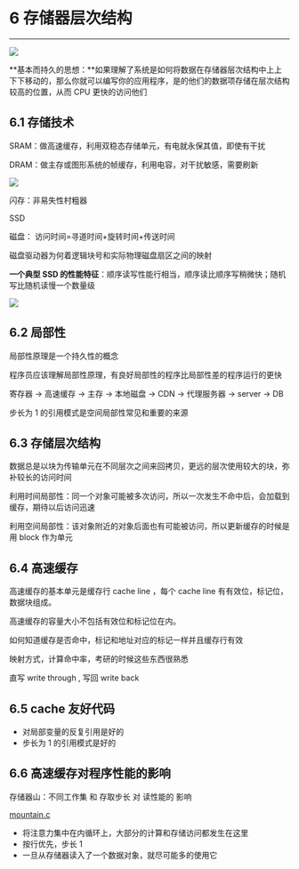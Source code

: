 # 6 存储器层次结构

---

![](cache.jpeg)

**基本而持久的思想：**如果理解了系统是如何将数据在存储器层次结构中上上下下移动的，那么你就可以编写你的应用程序，是的他们的数据项存储在层次结构较高的位置，从而 CPU 更快的访问他们

## 6.1 存储技术

SRAM：做高速缓存，利用双稳态存储单元，有电就永保其值，即使有干扰

DRAM：做主存或图形系统的帧缓存，利用电容，对干扰敏感，需要刷新

![](sram_dram.jpg)

闪存：非易失性村粗器

SSD

磁盘： 访问时间=寻道时间+旋转时间+传送时间

磁盘驱动器为何着逻辑块号和实际物理磁盘扇区之间的映射

**一个典型 SSD 的性能特征**：顺序读写性能行相当，顺序读比顺序写稍微快；随机写比随机读慢一个数量级

![](ssd_performance.jpg)

## 6.2 局部性

局部性原理是一个持久性的概念

程序员应该理解局部性原理，有良好局部性的程序比局部性差的程序运行的更快

寄存器 -> 高速缓存 -> 主存 -> 本地磁盘 -> CDN -> 代理服务器 -> server -> DB

步长为 1 的引用模式是空间局部性常见和重要的来源

## 6.3 存储层次结构

数据总是以块为传输单元在不同层次之间来回拷贝，更远的层次使用较大的块，弥补较长的访问时间

利用时间局部性：同一个对象可能被多次访问，所以一次发生不命中后，会加载到缓存，期待以后访问迅速

利用空间局部性：该对象附近的对象后面也有可能被访问，所以更新缓存的时候是用 block 作为单元

## 6.4 高速缓存

高速缓存的基本单元是缓存行 cache line ，每个 cache line 有有效位，标记位，数据块组成。

高速缓存的容量大小不包括有效位和标记位在内。

如何知道缓存是否命中，标记和地址对应的标记一样并且缓存行有效

映射方式，计算命中率，考研的时候这些东西很熟悉

直写 write through , 写回 write back

## 6.5 cache 友好代码

- 对局部变量的反复引用是好的
- 步长为 1 的引用模式是好的

## 6.6 高速缓存对程序性能的影响

存储器山：不同工作集 和 存取步长 对 读性能的 影响

[mountain.c](mountain.c)

- 将注意力集中在内循环上，大部分的计算和存储访问都发生在这里
- 按行优先，步长 1
- 一旦从存储器读入了一个数据对象，就尽可能多的使用它
